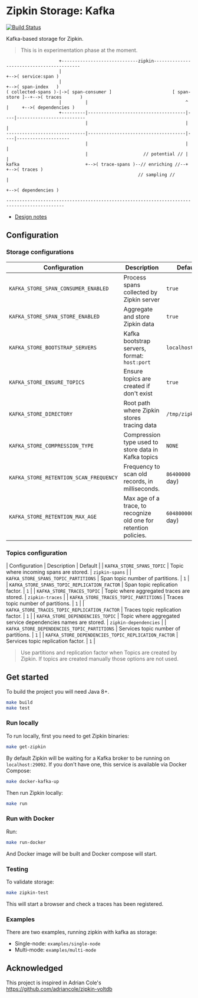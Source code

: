 # Zipkin Storage: Kafka

[![Build Status](https://www.travis-ci.org/jeqo/zipkin-storage-kafka.svg?branch=master)](https://www.travis-ci.org/jeqo/zipkin-storage-kafka)

Kafka-based storage for Zipkin.

> This is in experimentation phase at the moment.

```
                    +-----------------------------zipkin------------------------------------------
                    |                                                          +-->( service:span )
                    |                                                          +-->( span-index   )
( collected-spans )-|->[ span-consumer ]                       [ span-store ]--+-->( traces       )
                    |         |                                     ^    |     +-->( dependencies )
                    +---------|-------------------------------------|----|--------------------------
                              |                                     |    |
------------------------------|-------------------------------------|----|--------------------
                              |                                     |    |
                              |                     // potential // |    |
kafka                         +-->( trace-spans )--// enriching //--+    +-->( traces )
                                                  // sampling //         |
                                                                         +-->( dependencies )

--------------------------------------------------------------------------------------------

```

- [Design notes](DESIGN.md)

## Configuration

### Storage configurations

| Configuration | Description | Default |
|---------------|-------------|---------|
| `KAFKA_STORE_SPAN_CONSUMER_ENABLED` | Process spans collected by Zipkin server | `true` |
| `KAFKA_STORE_SPAN_STORE_ENABLED` | Aggregate and store Zipkin data | `true` |
| `KAFKA_STORE_BOOTSTRAP_SERVERS` | Kafka bootstrap servers, format: `host:port` | `localhost:9092` |
| `KAFKA_STORE_ENSURE_TOPICS` | Ensure topics are created if don't exist | `true` |
| `KAFKA_STORE_DIRECTORY` | Root path where Zipkin stores tracing data | `/tmp/zipkin` |
| `KAFKA_STORE_COMPRESSION_TYPE` | Compression type used to store data in Kafka topics | `NONE` |
| `KAFKA_STORE_RETENTION_SCAN_FREQUENCY` | Frequency to scan old records, in milliseconds. | `86400000` (1 day) |
| `KAFKA_STORE_RETENTION_MAX_AGE` | Max age of a trace, to recognize old one for retention policies. | `604800000` (7 day) |

### Topics configuration

| Configuration | Description | Default |
| `KAFKA_STORE_SPANS_TOPIC` | Topic where incoming spans are stored. | `zipkin-spans` |
| `KAFKA_STORE_SPANS_TOPIC_PARTITIONS` | Span topic number of partitions. | `1` |
| `KAFKA_STORE_SPANS_TOPIC_REPLICATION_FACTOR` | Span topic replication factor. | `1` |
| `KAFKA_STORE_TRACES_TOPIC` | Topic where aggregated traces are stored. | `zipkin-traces` |
| `KAFKA_STORE_TRACES_TOPIC_PARTITIONS` | Traces topic number of partitions. | `1` |
| `KAFKA_STORE_TRACES_TOPIC_REPLICATION_FACTOR` | Traces topic replication factor. | `1` |
| `KAFKA_STORE_DEPENDENCIES_TOPIC` | Topic where aggregated service dependencies names are stored. | `zipkin-dependencies` |
| `KAFKA_STORE_DEPENDENCIES_TOPIC_PARTITIONS` | Services topic number of partitions. | `1` |
| `KAFKA_STORE_DEPENDENCIES_TOPIC_REPLICATION_FACTOR` | Services topic replication factor. | `1` |

> Use partitions and replication factor when Topics are created by Zipkin. If topics are created manually
those options are not used.

## Get started

To build the project you will need Java 8+.

```bash
make build
make test
```

### Run locally

To run locally, first you need to get Zipkin binaries:

```bash
make get-zipkin
```

By default Zipkin will be waiting for a Kafka broker to be running on `localhost:29092`. If you don't have one, 
this service is available via Docker Compose:

```bash
make docker-kafka-up
```

Then run Zipkin locally:

```bash
make run
```

### Run with Docker

Run:

```bash
make run-docker
```

And Docker image will be built and Docker compose will start.

### Testing

To validate storage:

```bash
make zipkin-test
```

This will start a browser and check a traces has been registered.

### Examples

There are two examples, running zipkin with kafka as storage:

+ Single-node: `examples/single-node`
+ Multi-mode: `examples/multi-mode`

## Acknowledged

This project is inspired in Adrian Cole's <https://github.com/adriancole/zipkin-voltdb>
